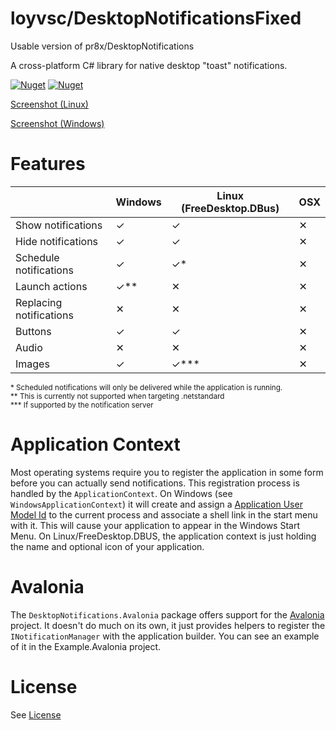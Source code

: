 # loyvsc/DesktopNotificationsFixed

Usable version of pr8x/DesktopNotifications

A cross-platform C# library for native desktop "toast" notifications.

[![Nuget](https://img.shields.io/nuget/v/DesktopNotificationsFixed)](https://www.nuget.org/packages/DesktopNotificationsFixed/)
[![Nuget](https://img.shields.io/nuget/dt/DesktopNotificationsFixed)](https://www.nuget.org/packages/DesktopNotificationsFixed/)

[Screenshot (Linux)](.github/images/linux_demo_image_06_02_21.png?raw=true)

[Screenshot (Windows)](.github/images/win_demo_image_06_02_21.png?raw=true)

# Features

|                          | Windows | Linux (FreeDesktop.DBus) | OSX |
|--------------------------|---------|---------------------|-----|
| Show notifications  | ✓       | ✓                   | ✕   |
| Hide notifications  | ✓       | ✓                   | ✕   |
| Schedule notifications | ✓       | ✓*                   | ✕   |
| Launch actions         | ✓**       | ✕                   |  ✕   |
| Replacing notifications                | ✕       | ✕                   |  ✕   |
| Buttons                  | ✓       | ✓                   |  ✕   |
| Audio                  | ✕       | ✕                   |  ✕   |
| Images                  | ✓       | ✓***                   |  ✕   |

<sub> * Scheduled notifications will only be delivered while the application is running. </sub>  
<sub> ** This is currently not supported when targeting .netstandard </sub>  
<sub> *** If supported by the notification server </sub>

# Application Context

Most operating systems require you to register the application in some form before you can actually send notifications. This registration process is handled by the `ApplicationContext`. On Windows (see `WindowsApplicationContext`) it will create and assign a [Application User Model Id](https://docs.microsoft.com/en-us/windows/win32/shell/appids) to the current process and associate a shell link in the start menu with it. This will cause your application to appear in the Windows Start Menu.  On Linux/FreeDesktop.DBUS, the application context is just holding the name and optional icon of your application.

# Avalonia

The `DesktopNotifications.Avalonia` package offers support for the [Avalonia](https://github.com/AvaloniaUI/Avalonia) project. It doesn't do much on its own, it just provides helpers to register
the `INotificationManager` with the application builder. You can see an example of it in the Example.Avalonia project.

# License

See [License](LICENSE.md)
